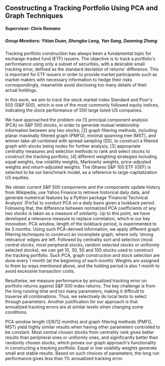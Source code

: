 ## Constructing a Tracking Portfolio Using PCA and Graph Techniques
##### Supervisor: Chris Romano
##### Group Members: Yitian Duan, Shengbo Lang, Yan Sang, Daoming Zhang

Tracking portfolio construction has always been a fundamental topic for exchange-traded fund (ETF) issuers. The objective is to track a portfolio's performance using only a subset of securities, with a desirable small tracking error, defined as the standard deviation of returns' difference. This is important for ETF issuers in order to provide market participants such as market makers with necessary information to hedge their risks correspondingly, meanwhile avoid disclosing too many details of their actual holdings.

In this work, we aim to track the stock market index Standard and Poor's 500 (S&P 500), which is one of the most commonly followed equity indices, indicating the stock performance of 500 large listed US companies. 

We have approached the problem via [1] principal component analysis (PCA) on S&P 500 stocks, in order to generate mutual relationship information between any two stocks; [2] graph filtering methods, including planar maximally filtered graph (PMFG), minimal spanning tree (MST), and winner-take-all combined with spread sampling (SS), to construct a filtered graph with stocks being nodes for further analysis; [3] appropriate centrality measures and selection methods to rank and select stocks to construct the tracking portfolio; [4] different weighting strategies including equal weights, low volatility weights, Markowitz weights, price-adjusted weights and return-adjusted weights. The iShares S&P 100 ETF (OEF)  is selected to be our benchmark model, as a reference to large-capitalization US equities.

We obtain current S&P 500 components and the components update history from Wikipedia, use Yahoo Finance to retrieve historical daily data, and generate numerical features by a Python package ‘Financial Technical Analysis’ (FinTa) to conduct PCA on a daily basis given a lookback period. Following that, the difference between normalized PCA coefficients of any two stocks is taken as a measure of similarity. Up to this point, we have developed a relevance measure to replace correlation, which is our key innovation. PCA window, length of the lookback period, is experimented to be 3 months. Using such PCA-derived information, we apply different graph filtering techniques to construct an incomplete graph, where only ‘strong relevance’ edges are left. Followed by centrality sort and selection (most central stocks, most peripheral stocks, random selected stocks or uniformly selected stocks), we can get 10, 30, 50 and 100 stocks used to construct the tracking portfolio. Such PCA, graph construction and stock selection are done every 1 month (at the beginning of each month). Weights are assigned to them by ways mentioned above, and the holding period is also 1 month to avoid excessive transaction costs.

Resultwise, we measure performance by annualized tracking error on portfolio returns against S&P 500 index returns. The key challenge is from the long running time and too many parameters, making it difficult to traverse all combinations. Thus, we selectively do local tests to select through parameters. Another justification for our approach is that annualized tracking errors are at similar levels when changing some conditions.

PCA window length (3/6/12 months) and graph filtering methods (PMFG, MST) yield highly similar results when having other parameters controlled to be constant. Most central chosen stocks from centrality rank gives better results than peripheral ones or uniformly ones, and significantly better than randomly chosen stocks, which proves our graph approach's functionality in constructing a tracking portfolio. Equal or low volatility weights generate small and stable results. Based on such choices of parameters, the long run performance gives less than 1% annualized tracking error.


